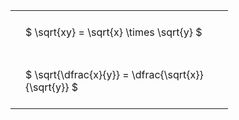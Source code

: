---
---

#  
<br>
<style type="text/css">
#T_deb82 th.col_heading {
  text-align: left;
  font-size: 1em;
}
#T_deb82 td {
  text-align: left;
  font-size: 1em;
  padding: 1.5em;
}
#T_deb82_row0_col0, #T_deb82_row1_col0 {
  width: 300px;
  white-space: pre-wrap;
}
</style>
<table id="T_deb82">
  <thead>
  </thead>
  <tbody>
    <tr>
      <td id="T_deb82_row0_col0" class="data row0 col0" >$ \sqrt{xy} = \sqrt{x} \times \sqrt{y} $</td>
    </tr>
    <tr>
      <td id="T_deb82_row1_col0" class="data row1 col0" >$ \sqrt{\dfrac{x}{y}} = \dfrac{\sqrt{x}}{\sqrt{y}} $</td>
    </tr>
  </tbody>
</table>
